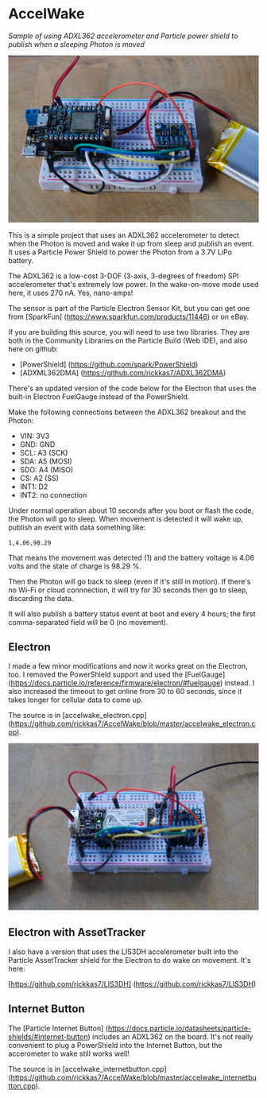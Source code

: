 # AccelWake
*Sample of using ADXL362 accelerometer and Particle power shield to publish when a sleeping Photon is moved*

![Picture](pic.jpg)

This is a simple project that uses an ADXL362 accelerometer to detect when the Photon is moved and wake it up from sleep and publish an event. It uses a Particle Power Shield to power the Photon from a 3.7V LiPo battery.

The ADXL362 is a low-cost 3-DOF (3-axis, 3-degrees of freedom) SPI accelerometer that's extremely low power. In the wake-on-move mode used here, it uses 270 nA. Yes, nano-amps!

The sensor is part of the Particle Electron Sensor Kit, but you can get one from [SparkFun] (https://www.sparkfun.com/products/11446) or on eBay.

If you are building this source, you will need to use two libraries. They are both in the Community Libraries on the Particle Build (Web IDE), and also here on github:

* [PowerShield] (https://github.com/spark/PowerShield)
* [ADXML362DMA] (https://github.com/rickkas7/ADXL362DMA)

There's an updated version of the code below for the Electron that uses the built-in Electron FuelGauge instead of the PowerShield.

Make the following connections between the ADXL362 breakout and the Photon:

* VIN: 3V3
* GND: GND
* SCL: A3 (SCK)
* SDA: A5 (MOSI)
* SDO: A4 (MISO)
* CS: A2 (SS)
* INT1: D2
* INT2: no connection

Under normal operation about 10 seconds after you boot or flash the code, the Photon will go to sleep. When movement is detected it will wake up, publish an event with data something like:

```
1,4.06,98.29
```

That means the movement was detected (1) and the battery voltage is 4.06 volts and the state of charge is 98.29 %.

Then the Photon will go back to sleep (even if it's still in motion). If there's no Wi-Fi or cloud connnection, it will try for 30 seconds then go to sleep, discarding the data.

It will also publish a battery status event at boot and every 4 hours; the first comma-separated field will be 0 (no movement).

## Electron

I made a few minor modifications and now it works great on the Electron, too. I removed the PowerShield support and used the [FuelGauge] (https://docs.particle.io/reference/firmware/electron/#fuelgauge) instead. I also increased the timeout to get online from 30 to 60 seconds, since it takes longer for cellular data to come up.

The source is in [accelwake_electron.cpp] (https://github.com/rickkas7/AccelWake/blob/master/accelwake_electron.cpp).

![Picture](electron.jpg)

## Electron with AssetTracker

I also have a version that uses the LIS3DH accelerometer built into the Particle AssetTracker shield for the Electron to do wake on movement. It's here:

[https://github.com/rickkas7/LIS3DH] (https://github.com/rickkas7/LIS3DH)

## Internet Button

The [Particle Internet Button] (https://docs.particle.io/datasheets/particle-shields/#internet-button) includes an ADXL362 on the board. It's not really convenient to plug a PowerShield into the Internet Button, but the accerometer to wake still works well!

The source is in [accelwake_internetbutton.cpp] (https://github.com/rickkas7/AccelWake/blob/master/accelwake_internetbutton.cpp).

